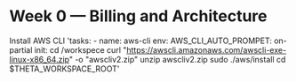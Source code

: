 # Week 0 — Billing and Architecture

Install AWS CLI
'tasks:
    - name: aws-cli
      env:
        AWS_CLI_AUTO_PROMPET: on-partial
     init:
        cd /workspece
        curl "https://awscli.amazonaws.com/awscli-exe-linux-x86_64.zip" -o "awscliv2.zip"
        unzip awscliv2.zip
        sudo ./aws/install
        cd $THETA_WORKSPACE_ROOT'